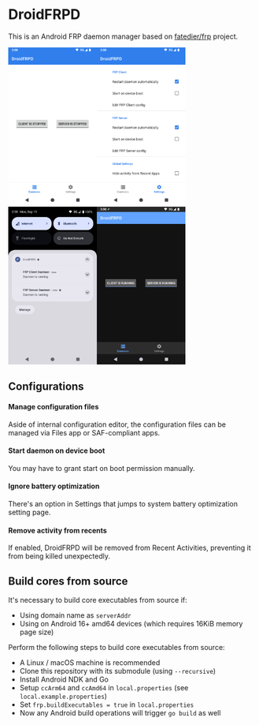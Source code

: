 # DroidFRPD
This is an Android FRP daemon manager based on [fatedier/frp](https://github.com/fatedier/frp) project.

<img src="app/src/main/play/listings/en-US/graphics/phone-screenshots/1.png" width="180" /><img src="app/src/main/play/listings/en-US/graphics/phone-screenshots/2.png" width="180" /><img src="app/src/main/play/listings/en-US/graphics/phone-screenshots/3.png" width="180" /><img src="app/src/main/play/listings/en-US/graphics/phone-screenshots/4.png" width="180" />

## Configurations
#### Manage configuration files
Aside of internal configuration editor, the configuration files can be managed via Files app or SAF-compliant apps.
#### Start daemon on device boot
You may have to grant start on boot permission manually.
#### Ignore battery optimization
There's an option in Settings that jumps to system battery optimization setting page.
#### Remove activity from recents
If enabled, DroidFRPD will be removed from Recent Activities, preventing it from being killed unexpectedly.

## Build cores from source
It's necessary to build core executables from source if:
- Using domain name as `serverAddr`
- Using on Android 16+ amd64 devices (which requires 16KiB memory page size)

Perform the following steps to build core executables from source:
- A Linux / macOS machine is recommended
- Clone this repository with its submodule (using `--recursive`)
- Install Android NDK and Go
- Setup `ccArm64` and `ccAmd64` in `local.properties` (see `local.example.properties`)
- Set `frp.buildExecutables = true` in `local.properties`
- Now any Android build operations will trigger `go build` as well


